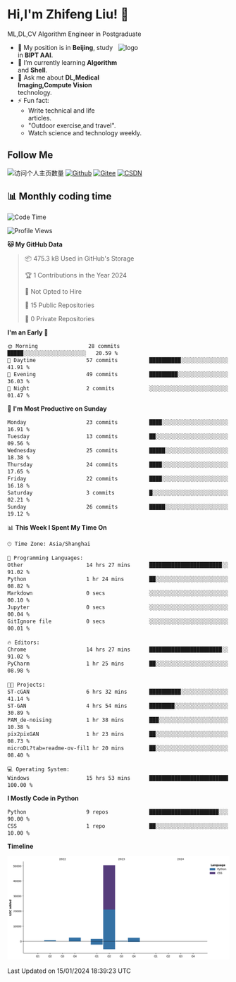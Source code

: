 <!--
**stonedada/stonedada** is a ✨ _special_ ✨ repository because its `README.md` (this file) appears on your GitHub profile.

Here are some ideas to get you started:

- 🔭 I’m currently working on ...
- 🌱 I’m currently learning ...
- 👯 I’m looking to collaborate on ...
- 🤔 I’m looking for help with ...
- 💬 Ask me about ...
- 📫 How to reach me: ...
- 😄 Pronouns: ...
- ⚡ Fun fact: ...
-->
# Hi,I'm Zhifeng Liu! 👋
ML,DL,CV Algorithm Engineer in Postgraduate

<img src="https://github-readme-stats-git-masterrstaa-rickstaa.vercel.app/api?username=stonedada&show_icons=true&count_private=true&theme=vue" alt="logo" height="160" align="right" width="50%" />

- 🔭 My position is in **Beijing**, study in **BIPT AAI**.
- 🌱 I’m currently learning **Algorithm** and **Shell**.
- 💬 Ask me about **DL,Medical Imaging,Compute Vision** technology.
- ⚡ Fun fact: 
  - Write technical and life articles.
  - "Outdoor exercise,and travel".
  - Watch science and technology weekly.

## Follow Me
![访问个人主页数量](https://komarev.com/ghpvc/?username=stonedada&color=green)
[![Github](https://img.shields.io/github/followers/stonedada?label=Github&style=social)](https://github.com/stonedada)
[![Gitee](https://img.shields.io/badge/-Gitee-EA4335?style=flat-square&logo=Gitee&logoColor=white)](https://gitee.com/liu-shitou)
[![CSDN](https://img.shields.io/badge/-CSDN-c14438?style=flat-square&logo=C&logoColor=white)](https://blog.csdn.net/weixin_43913261?type=blog)
<!--
## GitHub Infos

<img src="https://github-profile-trophy.vercel.app/?username=stonedada&theme=flat&column=7" alt="logo" height="160" align="center" style="margin: auto;" />
[![GitHub Streak](https://github-readme-streak-stats.herokuapp.com/?user=stonedada&theme=vue)](https://github.com/stonedada)

<a href="https://github.com/stonedada">
  <img src="https://github-readme-stats-git-masterrstaa-rickstaa.vercel.app/api/top-langs/?username=stonedada&layout=compact&theme=vue" />
</a>

[![Anser's wakatime stats](https://github-readme-stats.vercel.app/api/wakatime?username=stonedada&layout=compact&custom_title=Wakatime%20Stats%20(this%20week))](https://wakatime.com/@stonedada)
-->

## :bar_chart: Monthly coding time

<!--START_SECTION:waka-->
![Code Time](http://img.shields.io/badge/Code%20Time-758%20hrs%2038%20mins-blue)

![Profile Views](http://img.shields.io/badge/Profile%20Views-0-blue)

**🐱 My GitHub Data** 

> 📦 475.3 kB Used in GitHub's Storage 
 > 
> 🏆 1 Contributions in the Year 2024
 > 
> 🚫 Not Opted to Hire
 > 
> 📜 15 Public Repositories 
 > 
> 🔑 0 Private Repositories 
 > 
**I'm an Early 🐤** 

```text
🌞 Morning                28 commits          █████░░░░░░░░░░░░░░░░░░░░   20.59 % 
🌆 Daytime                57 commits          ██████████░░░░░░░░░░░░░░░   41.91 % 
🌃 Evening                49 commits          █████████░░░░░░░░░░░░░░░░   36.03 % 
🌙 Night                  2 commits           ░░░░░░░░░░░░░░░░░░░░░░░░░   01.47 % 
```
📅 **I'm Most Productive on Sunday** 

```text
Monday                   23 commits          ████░░░░░░░░░░░░░░░░░░░░░   16.91 % 
Tuesday                  13 commits          ██░░░░░░░░░░░░░░░░░░░░░░░   09.56 % 
Wednesday                25 commits          █████░░░░░░░░░░░░░░░░░░░░   18.38 % 
Thursday                 24 commits          ████░░░░░░░░░░░░░░░░░░░░░   17.65 % 
Friday                   22 commits          ████░░░░░░░░░░░░░░░░░░░░░   16.18 % 
Saturday                 3 commits           █░░░░░░░░░░░░░░░░░░░░░░░░   02.21 % 
Sunday                   26 commits          █████░░░░░░░░░░░░░░░░░░░░   19.12 % 
```


📊 **This Week I Spent My Time On** 

```text
🕑︎ Time Zone: Asia/Shanghai

💬 Programming Languages: 
Other                    14 hrs 27 mins      ███████████████████████░░   91.02 % 
Python                   1 hr 24 mins        ██░░░░░░░░░░░░░░░░░░░░░░░   08.82 % 
Markdown                 0 secs              ░░░░░░░░░░░░░░░░░░░░░░░░░   00.10 % 
Jupyter                  0 secs              ░░░░░░░░░░░░░░░░░░░░░░░░░   00.04 % 
GitIgnore file           0 secs              ░░░░░░░░░░░░░░░░░░░░░░░░░   00.01 % 

🔥 Editors: 
Chrome                   14 hrs 27 mins      ███████████████████████░░   91.02 % 
PyCharm                  1 hr 25 mins        ██░░░░░░░░░░░░░░░░░░░░░░░   08.98 % 

🐱‍💻 Projects: 
ST-cGAN                  6 hrs 32 mins       ██████████░░░░░░░░░░░░░░░   41.14 % 
ST-GAN                   4 hrs 54 mins       ████████░░░░░░░░░░░░░░░░░   30.89 % 
PAM_de-noising           1 hr 38 mins        ███░░░░░░░░░░░░░░░░░░░░░░   10.38 % 
pix2pixGAN               1 hr 23 mins        ██░░░░░░░░░░░░░░░░░░░░░░░   08.73 % 
microDL?tab=readme-ov-fil1 hr 20 mins        ██░░░░░░░░░░░░░░░░░░░░░░░   08.40 % 

💻 Operating System: 
Windows                  15 hrs 53 mins      █████████████████████████   100.00 % 
```

**I Mostly Code in Python** 

```text
Python                   9 repos             ██████████████████████░░░   90.00 % 
CSS                      1 repo              ██░░░░░░░░░░░░░░░░░░░░░░░   10.00 % 
```



**Timeline**

![Lines of Code chart](https://raw.githubusercontent.com/stonedada/stonedada/main/assets/bar_graph.png)


 Last Updated on 15/01/2024 18:39:23 UTC
<!--END_SECTION:waka-->